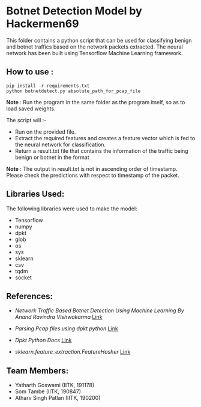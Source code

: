 # Botnet Detection Model by Hackermen69

This folder contains a python script that can be used for classifying benign and botnet traffics based on the network packets extracted. The neural network has been built using Tensorflow Machine Learning framework. 

## How to use :

```
pip install -r requirements.txt
python botnetdetect.py absolute_path_for_pcap_file
```  
**Note** : Run the program in the same folder as the program itself, so as to load saved weights. 

The script will :-

* Run on the provided file.
* Extract the required features and creates a feature vector which is fed to the neural network for classification.
* Return a result.txt file that contains the information of the traffic being benign or botnet in the format *<Timestamp> <SourceIP> <DestinationIP> <Botnet or Benign>*

**Note** : The output in result.txt is not in ascending order of timestamp. Please check the predictions with respect to timestamp of the packet.

## Libraries Used:

The following libraries were used to make the model:

* Tensorflow
* numpy
* dpkt
* glob
* os
* sys
* sklearn
* csv
* tqdm
* socket

## References:

* *Network Traffic Based Botnet Detection Using Machine Learning By Anand Ravindra Vishwakarma*  [Link](https://scholarworks.sjsu.edu/cgi/viewcontent.cgi?article=1917&context=etd_projects)

* *Parsing Pcap files using dpkt python* [Link](https://stackoverflow.com/questions/6337878/parsing-pcap-files-with-dpkt-python)

* *Dpkt Python Docs* [Link](https://dpkt.readthedocs.io/en/latest/)

* *sklearn.feature_extraction.FeatureHasher* [Link](https://scikit-learn.org/stable/modules/generated/sklearn.feature_extraction.FeatureHasher.html)

## Team Members: 

* Yatharth Goswami (IITK, 191178)
* Som Tambe (IITK, 190847)
* Atharv Singh Patlan (IITK, 190200)